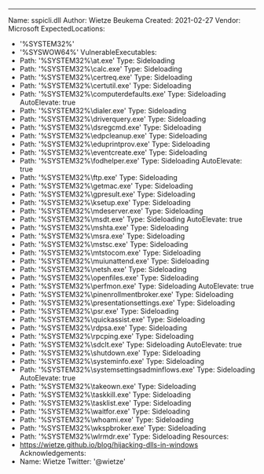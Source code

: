 ---
Name: sspicli.dll
Author: Wietze Beukema
Created: 2021-02-27
Vendor: Microsoft
ExpectedLocations:
- '%SYSTEM32%'
- '%SYSWOW64%'
VulnerableExecutables:
- Path: '%SYSTEM32%\at.exe'
  Type: Sideloading
- Path: '%SYSTEM32%\calc.exe'
  Type: Sideloading
- Path: '%SYSTEM32%\certreq.exe'
  Type: Sideloading
- Path: '%SYSTEM32%\certutil.exe'
  Type: Sideloading
- Path: '%SYSTEM32%\computerdefaults.exe'
  Type: Sideloading
  AutoElevate: true
- Path: '%SYSTEM32%\dialer.exe'
  Type: Sideloading
- Path: '%SYSTEM32%\driverquery.exe'
  Type: Sideloading
- Path: '%SYSTEM32%\dsregcmd.exe'
  Type: Sideloading
- Path: '%SYSTEM32%\edpcleanup.exe'
  Type: Sideloading
- Path: '%SYSTEM32%\eduprintprov.exe'
  Type: Sideloading
- Path: '%SYSTEM32%\eventcreate.exe'
  Type: Sideloading
- Path: '%SYSTEM32%\fodhelper.exe'
  Type: Sideloading
  AutoElevate: true
- Path: '%SYSTEM32%\ftp.exe'
  Type: Sideloading
- Path: '%SYSTEM32%\getmac.exe'
  Type: Sideloading
- Path: '%SYSTEM32%\gpresult.exe'
  Type: Sideloading
- Path: '%SYSTEM32%\ksetup.exe'
  Type: Sideloading
- Path: '%SYSTEM32%\mdeserver.exe'
  Type: Sideloading
- Path: '%SYSTEM32%\msdt.exe'
  Type: Sideloading
  AutoElevate: true
- Path: '%SYSTEM32%\mshta.exe'
  Type: Sideloading
- Path: '%SYSTEM32%\msra.exe'
  Type: Sideloading
- Path: '%SYSTEM32%\mstsc.exe'
  Type: Sideloading
- Path: '%SYSTEM32%\mtstocom.exe'
  Type: Sideloading
- Path: '%SYSTEM32%\muiunattend.exe'
  Type: Sideloading
- Path: '%SYSTEM32%\netsh.exe'
  Type: Sideloading
- Path: '%SYSTEM32%\openfiles.exe'
  Type: Sideloading
- Path: '%SYSTEM32%\perfmon.exe'
  Type: Sideloading
  AutoElevate: true
- Path: '%SYSTEM32%\pinenrollmentbroker.exe'
  Type: Sideloading
- Path: '%SYSTEM32%\presentationsettings.exe'
  Type: Sideloading
- Path: '%SYSTEM32%\psr.exe'
  Type: Sideloading
- Path: '%SYSTEM32%\quickassist.exe'
  Type: Sideloading
- Path: '%SYSTEM32%\rdpsa.exe'
  Type: Sideloading
- Path: '%SYSTEM32%\rpcping.exe'
  Type: Sideloading
- Path: '%SYSTEM32%\sdclt.exe'
  Type: Sideloading
  AutoElevate: true
- Path: '%SYSTEM32%\shutdown.exe'
  Type: Sideloading
- Path: '%SYSTEM32%\systeminfo.exe'
  Type: Sideloading
- Path: '%SYSTEM32%\systemsettingsadminflows.exe'
  Type: Sideloading
  AutoElevate: true
- Path: '%SYSTEM32%\takeown.exe'
  Type: Sideloading
- Path: '%SYSTEM32%\taskkill.exe'
  Type: Sideloading
- Path: '%SYSTEM32%\tasklist.exe'
  Type: Sideloading
- Path: '%SYSTEM32%\waitfor.exe'
  Type: Sideloading
- Path: '%SYSTEM32%\whoami.exe'
  Type: Sideloading
- Path: '%SYSTEM32%\wkspbroker.exe'
  Type: Sideloading
- Path: '%SYSTEM32%\wlrmdr.exe'
  Type: Sideloading
Resources:
- https://wietze.github.io/blog/hijacking-dlls-in-windows
Acknowledgements:
- Name: Wietze
  Twitter: '@wietze'

